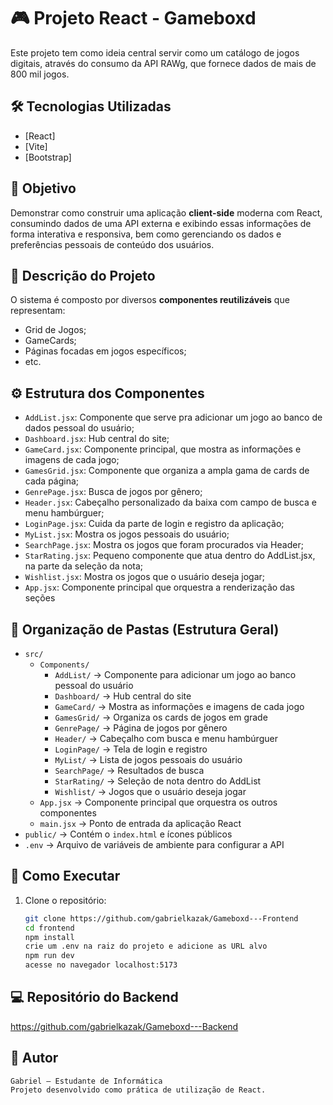 # 🎮 Projeto React - Gameboxd

Este projeto tem como ideia central servir como um catálogo de jogos digitais, através do consumo da API RAWg, que fornece dados de mais de 800 mil jogos.

## 🛠 Tecnologias Utilizadas

- [React]
- [Vite]
- [Bootstrap]

## 🎯 Objetivo

Demonstrar como construir uma aplicação **client-side** moderna com React, consumindo dados de uma API externa e exibindo essas informações de forma interativa e responsiva, bem como gerenciando os dados e preferências pessoais de conteúdo dos usuários.

## 📄 Descrição do Projeto

O sistema é composto por diversos **componentes reutilizáveis** que representam:

- Grid de Jogos;
- GameCards;
- Páginas focadas em jogos específicos;
- etc.

## ⚙️ Estrutura dos Componentes

- `AddList.jsx`: Componente que serve pra adicionar um jogo ao banco de dados pessoal do usuário;  
- `Dashboard.jsx`: Hub central do site;  
- `GameCard.jsx`: Componente principal, que mostra as informações e imagens de cada jogo;
- `GamesGrid.jsx`: Componente que organiza a ampla gama de cards de cada página;
- `GenrePage.jsx`: Busca de jogos por gênero;
- `Header.jsx`: Cabeçalho personalizado da baixa com campo de busca e menu hambúrguer;
- `LoginPage.jsx`: Cuida da parte de login e registro da aplicação;
- `MyList.jsx`: Mostra os jogos pessoais do usuário;
- `SearchPage.jsx`: Mostra os jogos que foram procurados via Header;
- `StarRating.jsx`: Pequeno componente que atua dentro do AddList.jsx, na parte da seleção da nota;
- `Wishlist.jsx`: Mostra os jogos que o usuário deseja jogar;
- `App.jsx`: Componente principal que orquestra a renderização das seções

## 📁 Organização de Pastas (Estrutura Geral)

- `src/`
  - `Components/`
    - `AddList/` → Componente para adicionar um jogo ao banco pessoal do usuário
    - `Dashboard/` → Hub central do site
    - `GameCard/` → Mostra as informações e imagens de cada jogo
    - `GamesGrid/` → Organiza os cards de jogos em grade
    - `GenrePage/` → Página de jogos por gênero
    - `Header/` → Cabeçalho com busca e menu hambúrguer
    - `LoginPage/` → Tela de login e registro
    - `MyList/` → Lista de jogos pessoais do usuário
    - `SearchPage/` → Resultados de busca
    - `StarRating/` → Seleção de nota dentro do AddList
    - `Wishlist/` → Jogos que o usuário deseja jogar
  - `App.jsx` → Componente principal que orquestra os outros componentes
  - `main.jsx` → Ponto de entrada da aplicação React
- `public/` → Contém o `index.html` e ícones públicos
- `.env` → Arquivo de variáveis de ambiente para configurar a API


## 🚀 Como Executar

1. Clone o repositório:
   ```bash
   git clone https://github.com/gabrielkazak/Gameboxd---Frontend
   cd frontend
   npm install
   crie um .env na raiz do projeto e adicione as URL alvo
   npm run dev
   acesse no navegador localhost:5173

## 💻 Repositório do Backend

https://github.com/gabrielkazak/Gameboxd---Backend

## 👤 Autor

    Gabriel – Estudante de Informática
    Projeto desenvolvido como prática de utilização de React.
